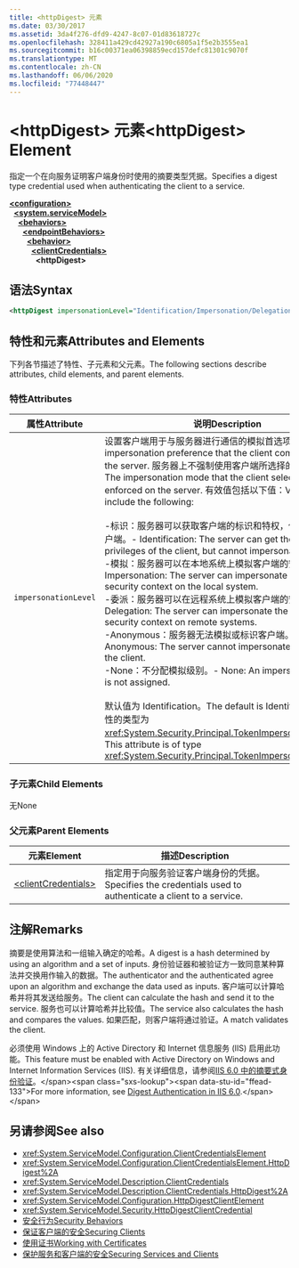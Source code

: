 ```yaml
---
title: <httpDigest> 元素
ms.date: 03/30/2017
ms.assetid: 3da4f276-dfd9-4247-8c07-01d83618727c
ms.openlocfilehash: 328411a429cd42927a190c6805a1f5e2b3555ea1
ms.sourcegitcommit: b16c00371ea06398859ecd157defc81301c9070f
ms.translationtype: MT
ms.contentlocale: zh-CN
ms.lasthandoff: 06/06/2020
ms.locfileid: "77448447"
---
```

# <a name="httpdigest-element"></a><span data-ttu-id="ffead-102">\<httpDigest> 元素</span><span class="sxs-lookup"><span data-stu-id="ffead-102">\<httpDigest> Element</span></span>
<span data-ttu-id="ffead-103">指定一个在向服务证明客户端身份时使用的摘要类型凭据。</span><span class="sxs-lookup"><span data-stu-id="ffead-103">Specifies a digest type credential used when authenticating the client to a service.</span></span>  
  
[**\<configuration>**](../configuration-element.md)\
&nbsp;&nbsp;[**\<system.serviceModel>**](system-servicemodel.md)\
&nbsp;&nbsp;&nbsp;&nbsp;[**\<behaviors>**](behaviors.md)\
&nbsp;&nbsp;&nbsp;&nbsp;&nbsp;&nbsp;[**\<endpointBehaviors>**](endpointbehaviors.md)\
&nbsp;&nbsp;&nbsp;&nbsp;&nbsp;&nbsp;&nbsp;&nbsp;[**\<behavior>**](behavior-of-endpointbehaviors.md)\
&nbsp;&nbsp;&nbsp;&nbsp;&nbsp;&nbsp;&nbsp;&nbsp;&nbsp;&nbsp;[**\<clientCredentials>**](clientcredentials.md)\
&nbsp;&nbsp;&nbsp;&nbsp;&nbsp;&nbsp;&nbsp;&nbsp;&nbsp;&nbsp;&nbsp;&nbsp;**\<httpDigest>**  
  
## <a name="syntax"></a><span data-ttu-id="ffead-104">语法</span><span class="sxs-lookup"><span data-stu-id="ffead-104">Syntax</span></span>  
  
```xml  
<httpDigest impersonationLevel="Identification/Impersonation/Delegation/Anonymous/None" />
```  
  
## <a name="attributes-and-elements"></a><span data-ttu-id="ffead-105">特性和元素</span><span class="sxs-lookup"><span data-stu-id="ffead-105">Attributes and Elements</span></span>  
 <span data-ttu-id="ffead-106">下列各节描述了特性、子元素和父元素。</span><span class="sxs-lookup"><span data-stu-id="ffead-106">The following sections describe attributes, child elements, and parent elements.</span></span>  
  
### <a name="attributes"></a><span data-ttu-id="ffead-107">特性</span><span class="sxs-lookup"><span data-stu-id="ffead-107">Attributes</span></span>  
  
|<span data-ttu-id="ffead-108">属性</span><span class="sxs-lookup"><span data-stu-id="ffead-108">Attribute</span></span>|<span data-ttu-id="ffead-109">说明</span><span class="sxs-lookup"><span data-stu-id="ffead-109">Description</span></span>|  
|---------------|-----------------|  
|`impersonationLevel`|<span data-ttu-id="ffead-110">设置客户端用于与服务器进行通信的模拟首选项。</span><span class="sxs-lookup"><span data-stu-id="ffead-110">Sets the impersonation preference that the client communicates to the server.</span></span> <span data-ttu-id="ffead-111">服务器上不强制使用客户端所选择的模拟模式。</span><span class="sxs-lookup"><span data-stu-id="ffead-111">The impersonation mode that the client selects is not enforced on the server.</span></span> <span data-ttu-id="ffead-112">有效值包括以下值：</span><span class="sxs-lookup"><span data-stu-id="ffead-112">Valid values include the following:</span></span><br /><br /> <span data-ttu-id="ffead-113">-标识：服务器可以获取客户端的标识和特权，但不能模拟客户端。</span><span class="sxs-lookup"><span data-stu-id="ffead-113">-   Identification: The server can get the identity and privileges of the client, but cannot impersonate the client.</span></span><br /><span data-ttu-id="ffead-114">-模拟：服务器可以在本地系统上模拟客户端的安全上下文。</span><span class="sxs-lookup"><span data-stu-id="ffead-114">-   Impersonation: The server can impersonate the client's security context on the local system.</span></span><br /><span data-ttu-id="ffead-115">-委派：服务器可以在远程系统上模拟客户端的安全上下文。</span><span class="sxs-lookup"><span data-stu-id="ffead-115">-   Delegation: The server can impersonate the client's security context on remote systems.</span></span><br /><span data-ttu-id="ffead-116">-Anonymous：服务器无法模拟或标识客户端。</span><span class="sxs-lookup"><span data-stu-id="ffead-116">-   Anonymous: The server cannot impersonate or identify the client.</span></span><br /><span data-ttu-id="ffead-117">-None：不分配模拟级别。</span><span class="sxs-lookup"><span data-stu-id="ffead-117">-   None: An impersonation level is not assigned.</span></span><br /><br /> <span data-ttu-id="ffead-118">默认值为 Identification。</span><span class="sxs-lookup"><span data-stu-id="ffead-118">The default is Identification.</span></span> <span data-ttu-id="ffead-119">此属性的类型为 <xref:System.Security.Principal.TokenImpersonationLevel>。</span><span class="sxs-lookup"><span data-stu-id="ffead-119">This attribute is of type <xref:System.Security.Principal.TokenImpersonationLevel>.</span></span>|  
  
### <a name="child-elements"></a><span data-ttu-id="ffead-120">子元素</span><span class="sxs-lookup"><span data-stu-id="ffead-120">Child Elements</span></span>  
 <span data-ttu-id="ffead-121">无</span><span class="sxs-lookup"><span data-stu-id="ffead-121">None</span></span>  
  
### <a name="parent-elements"></a><span data-ttu-id="ffead-122">父元素</span><span class="sxs-lookup"><span data-stu-id="ffead-122">Parent Elements</span></span>  
  
|<span data-ttu-id="ffead-123">元素</span><span class="sxs-lookup"><span data-stu-id="ffead-123">Element</span></span>|<span data-ttu-id="ffead-124">描述</span><span class="sxs-lookup"><span data-stu-id="ffead-124">Description</span></span>|  
|-------------|-----------------|  
|[\<clientCredentials>](clientcredentials.md)|<span data-ttu-id="ffead-125">指定用于向服务验证客户端身份的凭据。</span><span class="sxs-lookup"><span data-stu-id="ffead-125">Specifies the credentials used to authenticate a client to a service.</span></span>|  
  
## <a name="remarks"></a><span data-ttu-id="ffead-126">注解</span><span class="sxs-lookup"><span data-stu-id="ffead-126">Remarks</span></span>  
 <span data-ttu-id="ffead-127">摘要是使用算法和一组输入确定的哈希。</span><span class="sxs-lookup"><span data-stu-id="ffead-127">A digest is a hash determined by using an algorithm and a set of inputs.</span></span> <span data-ttu-id="ffead-128">身份验证器和被验证方一致同意某种算法并交换用作输入的数据。</span><span class="sxs-lookup"><span data-stu-id="ffead-128">The authenticator and the authenticated agree upon an algorithm and exchange the data used as inputs.</span></span> <span data-ttu-id="ffead-129">客户端可以计算哈希并将其发送给服务。</span><span class="sxs-lookup"><span data-stu-id="ffead-129">The client can calculate the hash and send it to the service.</span></span> <span data-ttu-id="ffead-130">服务也可以计算哈希并比较值。</span><span class="sxs-lookup"><span data-stu-id="ffead-130">The service also calculates the hash and compares the values.</span></span> <span data-ttu-id="ffead-131">如果匹配，则客户端将通过验证。</span><span class="sxs-lookup"><span data-stu-id="ffead-131">A match validates the client.</span></span>  
  
 <span data-ttu-id="ffead-132">必须使用 Windows 上的 Active Directory 和 Internet 信息服务 (IIS) 启用此功能。</span><span class="sxs-lookup"><span data-stu-id="ffead-132">This feature must be enabled with Active Directory on Windows and Internet Information Services (IIS).</span></span> <span data-ttu-id="ffead-133">有关详细信息，请参阅[IIS 6.0 中的摘要式身份验证](https://docs.microsoft.com/previous-versions/windows/it-pro/windows-server-2003/cc782661(v=ws.10))。</span><span class="sxs-lookup"><span data-stu-id="ffead-133">For more information, see [Digest Authentication in IIS 6.0](https://docs.microsoft.com/previous-versions/windows/it-pro/windows-server-2003/cc782661(v=ws.10)).</span></span>  
  
## <a name="see-also"></a><span data-ttu-id="ffead-134">另请参阅</span><span class="sxs-lookup"><span data-stu-id="ffead-134">See also</span></span>

- <xref:System.ServiceModel.Configuration.ClientCredentialsElement>
- <xref:System.ServiceModel.Configuration.ClientCredentialsElement.HttpDigest%2A>
- <xref:System.ServiceModel.Description.ClientCredentials>
- <xref:System.ServiceModel.Description.ClientCredentials.HttpDigest%2A>
- <xref:System.ServiceModel.Configuration.HttpDigestClientElement>
- <xref:System.ServiceModel.Security.HttpDigestClientCredential>
- [<span data-ttu-id="ffead-135">安全行为</span><span class="sxs-lookup"><span data-stu-id="ffead-135">Security Behaviors</span></span>](../../../wcf/feature-details/security-behaviors-in-wcf.md)
- [<span data-ttu-id="ffead-136">保证客户端的安全</span><span class="sxs-lookup"><span data-stu-id="ffead-136">Securing Clients</span></span>](../../../wcf/securing-clients.md)
- [<span data-ttu-id="ffead-137">使用证书</span><span class="sxs-lookup"><span data-stu-id="ffead-137">Working with Certificates</span></span>](../../../wcf/feature-details/working-with-certificates.md)
- [<span data-ttu-id="ffead-138">保护服务和客户端的安全</span><span class="sxs-lookup"><span data-stu-id="ffead-138">Securing Services and Clients</span></span>](../../../wcf/feature-details/securing-services-and-clients.md)
